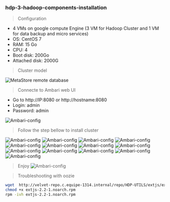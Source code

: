 ### hdp-3-hadoop-components-installation


> Configuration
- 4 VMs on google compute Engine (3 VM for Hadoop Cluster and 1 VM for data backup and micro services)
- OS: CentOS 7
- RAM: 15 Go
- CPU: 4
- Boot disk: 200Go
- Attached disk: 2000G

> Cluster model

![MetaStore remote database](https://github.com/gamboabdoulraoufou/hdp-1-host-config/blob/master/img/archi_v2.png)


> Connecte to Ambari web UI

- Go to http://IP:8080 or http://hostname:8080
- Login: admin
- Password: admin

![Ambari-config](https://github.com/gamboabdoulraoufou/hdp-2-ambari-and-hadoop-components-installation/blob/master/img/ambari_ui.png)


> Follow the step bellow to install cluster

![Ambari-config](https://github.com/gamboabdoulraoufou/hdp-4-hadoop-components-installation/blob/master/img/hdp-3-1.png)
![Ambari-config](https://github.com/gamboabdoulraoufou/hdp-4-hadoop-components-installation/blob/master/img/hdp-3-2.png)
![Ambari-config](https://github.com/gamboabdoulraoufou/hdp-4-hadoop-components-installation/blob/master/img/hdp-3-3.png)
![Ambari-config](https://github.com/gamboabdoulraoufou/hdp-4-hadoop-components-installation/blob/master/img/hdp-3-4.png)
![Ambari-config](https://github.com/gamboabdoulraoufou/hdp-4-hadoop-components-installation/blob/master/img/hdp-3-5.png)
![Ambari-config](https://github.com/gamboabdoulraoufou/hdp-4-hadoop-components-installation/blob/master/img/hdp-3-6.png)
![Ambari-config](https://github.com/gamboabdoulraoufou/hdp-4-hadoop-components-installation/blob/master/img/hdp-3-7.png)
![Ambari-config](https://github.com/gamboabdoulraoufou/hdp-4-hadoop-components-installation/blob/master/img/hdp-3-8.png)
![Ambari-config](https://github.com/gamboabdoulraoufou/hdp-4-hadoop-components-installation/blob/master/img/hdp-3-10-1.png)
![Ambari-config](https://github.com/gamboabdoulraoufou/hdp-4-hadoop-components-installation/blob/master/img/hdp-3-10-2.png)
![Ambari-config](https://github.com/gamboabdoulraoufou/hdp-4-hadoop-components-installation/blob/master/img/hdp-3-10-3.png)
![Ambari-config](https://github.com/gamboabdoulraoufou/hdp-4-hadoop-components-installation/blob/master/img/hdp-3-10-4.png)
![Ambari-config](https://github.com/gamboabdoulraoufou/hdp-4-hadoop-components-installation/blob/master/img/hdp-3-10-5.png)

> Enjoy
![Ambari-config](https://github.com/gamboabdoulraoufou/hdp-4-hadoop-components-installation/blob/master/img/hdp-3-12.png)




> Troubleshooting with oozie
```sh
wget  http://velvet-repo.c.equipe-1314.internal/repo/HDP-UTILS/extjs/extjs-2.2-1.noarch.rpm
chmod +x extjs-2.2-1.noarch.rpm 
rpm -ivh extjs-2.2-1.noarch.rpm
```

